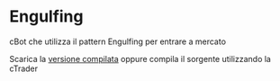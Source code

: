 # Engulfing
cBot che utilizza il pattern Engulfing per entrare a mercato

Scarica la [versione compilata](https://ctrader.guru/product/engulfing/) oppure compila il sorgente utilizzando la cTrader

